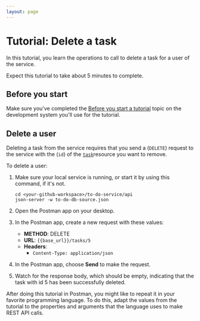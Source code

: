 ```yaml
---
layout: page
---
```


# Tutorial: Delete a task

In this tutorial, you learn the operations to call to
delete a task for a user of the service.

Expect this tutorial to take about 5 minutes to complete.

## Before you start

Make sure you've completed the [Before you start a tutorial](before-you-start-a-tutorial) topic on the development system you'll use for the tutorial.

## Delete a user

Deleting a task from the service requires that you send a (`DELETE`) request to the service with the (`id`) of the [`task`](../api/task)resource you want to remove.

To delete a user:

1. Make sure your local service is running, or start it by using this command, if it's not.

    ```shell
    cd <your-github-workspace>/to-do-service/api
    json-server -w to-do-db-source.json
    ```

1. Open the Postman app on your desktop.
1. In the Postman app, create a new request with these values:
    * **METHOD**: DELETE
    * **URL**: `{{base_url}}/tasks/5`
    * **Headers**:
        * `Content-Type: application/json`
1. In the Postman app, choose **Send** to make the request.
1. Watch for the response body, which should be empty, indicating that the task with id 5 has been successfully deleted.

After doing this tutorial in Postman, you might like to repeat it in
your favorite programming language. To do this, adapt the values from
the tutorial to the properties and arguments that the language uses to
make REST API calls.